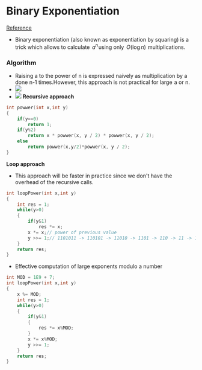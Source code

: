 # Binary Exponentiation 
[Reference](https://cp-algorithms.com/algebra/binary-exp.html#algorithm)
- Binary exponentiation (also known as exponentiation by squaring) is a trick which allows to calculate   $a^n$ using only   $O(\log n)$  multiplications.

### Algorithm
- Raising a to the power of n is expressed naively as multiplication by a done n-1 times.However, this approach is not practical for large  a or n.
- ![](https://i.imgur.com/qR08zJG.png)
- ![](https://i.imgur.com/oK0B7B3.png)
**Recursive approach**
```c++
int powwer(int x,int y)
{
    if(y==0)
        return 1;
    if(y%2)
        return x * powwer(x, y / 2) * powwer(x, y / 2);
    else
        return powwer(x,y/2)*powwer(x, y / 2);
}
```
**Loop approach**
- This approach will be faster in practice since we don't have the overhead of the recursive calls.
```c++
int loopPower(int x,int y)
{
    int res = 1;
    while(y>0)
    {
        if(y&1)
            res *= x;
        x *= x;// power of previous value
        y >>= 1;// 1101011 -> 110101 -> 11010 -> 1101 -> 110 -> 11 -> 1
    }
    return res;
}
```
- Effective computation of large exponents modulo a number
```c++
int MOD = 1E9 + 7;
int loopPower(int x,int y)
{
    x %= MOD;
    int res = 1;
    while(y>0)
    {
        if(y&1)
        {
            res *= x%MOD;
        }
        x *= x%MOD;
        y >>= 1;
    }
    return res;
}
```
